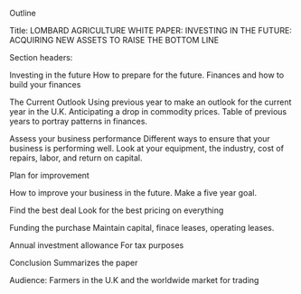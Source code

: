 
Outline

Title: LOMBARD AGRICULTURE WHITE PAPER: INVESTING IN THE FUTURE:
ACQUIRING NEW ASSETS TO RAISE THE BOTTOM LINE 

Section headers:

Investing in the future 
How to prepare for the future. Finances and how to build your finances 

The Current Outlook
Using previous year to make an outlook for the current year in the U.K. Anticipating a drop in commodity prices. Table of previous years to portray patterns in finances. 

Assess your business performance 
Different ways to ensure that your business is performing well. Look at your equipment, the industry, cost of repairs, labor, and return on capital. 

Plan for improvement

How to improve your business in the future. Make a five year goal. 

Find the best deal
Look for the best pricing on everything

Funding the purchase
Maintain capital, finace leases, operating leases.

Annual investment allowance
For tax purposes 
 
 Conclusion
 Summarizes the paper
 
 
 Audience: Farmers in the U.K and the worldwide market for trading 







